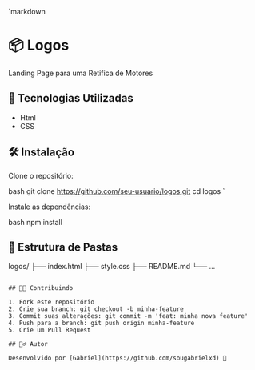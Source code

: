 `markdown
# 📦 Logos

Landing Page para uma Retifica de Motores

## 🚀 Tecnologias Utilizadas

- Html
- CSS
  
## 🛠 Instalação

Clone o repositório:

bash
git clone https://github.com/seu-usuario/logos.git
cd logos
`

Instale as dependências:

bash
npm install

## 📁 Estrutura de Pastas


logos/
├── index.html
├── style.css
├── README.md
└── ...
```

## 🧑‍💻 Contribuindo

1. Fork este repositório
2. Crie sua branch: git checkout -b minha-feature
3. Commit suas alterações: git commit -m 'feat: minha nova feature'
4. Push para a branch: git push origin minha-feature
5. Crie um Pull Request

## 🙋‍♂ Autor

Desenvolvido por [Gabriel](https://github.com/sougabrielxd) 🚀
